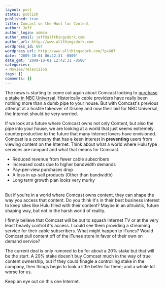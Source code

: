 ```yaml
---
layout: post
status: publish
published: true
title: Comcast on the Hunt for Content
author: Jeff
author_login: admin
author_email: jeff@allthingsdork.com
author_url: http://www.allthingsdork.com
wordpress_id: 607
wordpress_url: http://www.allthingsdork.com/?p=607
date: '2009-10-01 06:42:31 -0500'
date_gmt: '2009-10-01 12:42:31 -0500'
categories:
- Movies/Television
tags: []
comments: []
---
```

<p>The news is starting to come out again about Comcast looking to <a href="http://news-briefs.ew.com/2009/09/30/comcast-nbc-universal/" target="_blank">purchase a stake in NBC Universal</a>. Historically cable providers have really been nothing more than a dumb pipe to your house. But with Comcast's previous attempt at a hostile takeover of Disney and now their bid for NBC Universal, the Internet should be very worried.</p>
<p>If we look at a future where Comcast owns not only Content, but also the pipe into your house, we are looking at a world that just seems extremely counterproductive to the future that many Internet lovers have envisioned. Comcast is a company that has a keen interest in <strong>preventing</strong> users from viewing content on the Internet. Think about what a world where Hulu type services are rampant and what that means for Comcast.</p>
<ul>
<li>Reduced revenue from fewer cable subscribers</li>
<li>Increased costs due to higher bandwidth demands</li>
<li>Pay-per-view purchases drop</li>
<li>A loss in up-sell products (Other than bandwidth)</li>
<li>Long term growth plan looks very murky </li><br />
</ul></p>
<p>But if you're in a world where Comcast owns content, they can shape the way you access that content. Do you think it's in their best business interest to keep sites like Hulu filled with their content? Maybe in an altruistic, future shaping way, but not in the harsh world of reality.</p>
<p>I firmly believe that Comcast will be out to squash Internet TV or at the very least heavily control it's access. I could see them providing a streaming service for their cable subscribers. What might happen to iTunes? Would Comcast pull content off of the iTunes store in favor of their own on demand service?</p>
<p>The current deal is only rumored to be for about a 20% stake but that will be the start. A 20% stake doesn't buy Comcast much in the way of true content ownership, but if they could finagle a controlling stake in the company, then things begin to look a little better for them; and a whole lot worse for us.</p>
<p>Keep an eye out on this one Internet.</p>
